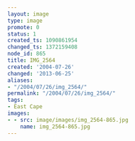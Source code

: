 ```yaml
---
layout: image
type: image
promote: 0
status: 1
created_ts: 1090861954
changed_ts: 1372159408
node_id: 865
title: IMG_2564
created: '2004-07-26'
changed: '2013-06-25'
aliases:
- "/2004/07/26/img_2564/"
permalink: "/2004/07/26/img_2564/"
tags:
- East Cape
images:
- - src: image/images/img_2564-865.jpg
    name: img_2564-865.jpg
---
```


